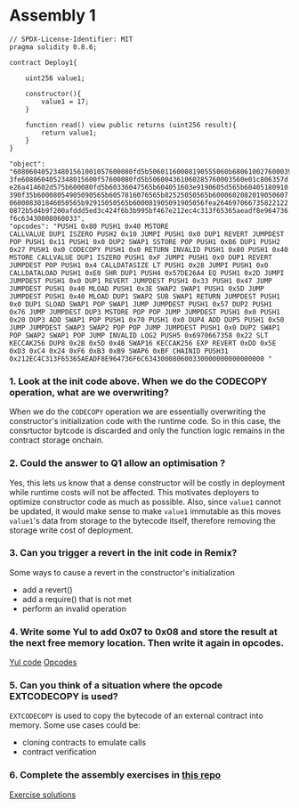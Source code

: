 # Assembly 1

``` solidity 
// SPDX-License-Identifier: MIT
pragma solidity 0.8.6;

contract Deploy1{

    uint256 value1;

    constructor(){
        value1 = 17;
    }

    function read() view public returns (uint256 result){
        return value1;
    }
}

"object": "608060405234801561001057600080fd5b50601160008190555060b6806100276000396000f
3fe6080604052348015600f57600080fd5b506004361060285760003560e01c806357d
e26a414602d575b600080fd5b60336047565b604051603e9190605d565b60405180910
390f35b60008054905090565b6057816076565b82525050565b6000602082019050607
060008301846050565b92915050565b600081905091905056fea264697066735822122
0872b5d4b9f200afddd5ed3c424f6b3b995bf467e212ec4c313f65365aeadf8e964736
f6c63430008060033",     
"opcodes": "PUSH1 0x80 PUSH1 0x40 MSTORE
CALLVALUE DUP1 ISZERO PUSH2 0x10 JUMPI PUSH1 0x0 DUP1 REVERT JUMPDEST
POP PUSH1 0x11 PUSH1 0x0 DUP2 SWAP1 SSTORE POP PUSH1 0xB6 DUP1 PUSH2
0x27 PUSH1 0x0 CODECOPY PUSH1 0x0 RETURN INVALID PUSH1 0x80 PUSH1 0x40
MSTORE CALLVALUE DUP1 ISZERO PUSH1 0xF JUMPI PUSH1 0x0 DUP1 REVERT
JUMPDEST POP PUSH1 0x4 CALLDATASIZE LT PUSH1 0x28 JUMPI PUSH1 0x0
CALLDATALOAD PUSH1 0xE0 SHR DUP1 PUSH4 0x57DE26A4 EQ PUSH1 0x2D JUMPI
JUMPDEST PUSH1 0x0 DUP1 REVERT JUMPDEST PUSH1 0x33 PUSH1 0x47 JUMP
JUMPDEST PUSH1 0x40 MLOAD PUSH1 0x3E SWAP2 SWAP1 PUSH1 0x5D JUMP
JUMPDEST PUSH1 0x40 MLOAD DUP1 SWAP2 SUB SWAP1 RETURN JUMPDEST PUSH1
0x0 DUP1 SLOAD SWAP1 POP SWAP1 JUMP JUMPDEST PUSH1 0x57 DUP2 PUSH1
0x76 JUMP JUMPDEST DUP3 MSTORE POP POP JUMP JUMPDEST PUSH1 0x0 PUSH1
0x20 DUP3 ADD SWAP1 POP PUSH1 0x70 PUSH1 0x0 DUP4 ADD DUP5 PUSH1 0x50
JUMP JUMPDEST SWAP3 SWAP2 POP POP JUMP JUMPDEST PUSH1 0x0 DUP2 SWAP1
POP SWAP2 SWAP1 POP JUMP INVALID LOG2 PUSH5 0x6970667358 0x22 SLT
KECCAK256 DUP8 0x2B 0x5D 0x4B SWAP16 KECCAK256 EXP REVERT 0xDD 0x5E
0xD3 0xC4 0x24 0xF6 0xB3 0xB9 SWAP6 0xBF CHAINID PUSH31
0x212EC4C313F65365AEADF8E964736F6C634300080600330000000000000000 "
```
### 1. Look at the init code above. When we do the CODECOPY operation, what are we overwriting? 

When we do the `CODECOPY` operation we are essentially overwriting the constructor's initialization code with the runtime code. So in this case, the consrtuctor bytcode is discarded and only the function logic remains in the contract storage onchain.

### 2. Could the answer to Q1 allow an optimisation ? 

Yes, this lets us know that a dense constructor will be costly in deployment while runtime costs will not be affected. This motivates deployers to optimize constructor code as much as possible. Also, since `value1` cannot be updated, it would make sense to make `value1` immutable as this moves `value1`'s data from storage to the bytecode itself, therefore removing the storage write cost of deployment.

### 3. Can you trigger a revert in the init code in Remix?

Some ways to cause a revert in the constructor's initialization
- add a revert()
- add a require() that is not met
- perform an invalid operation

### 4. Write some Yul to add 0x07 to 0x08 and store the result at the next free memory location. Then write it again in opcodes.

[Yul code](./addition.yul)
[Opcodes](./addition_opcodes.txt)

### 5. Can you think of a situation where the opcode EXTCODECOPY is used? 

`EXTCODECOPY` is used to copy the bytecode of an external contract into memory. Some use cases could be:

- cloning contracts to emulate calls
- contract verification

### 6. Complete the assembly exercises in [this repo](https://github.com/ExtropyIO/ExpertSolidityBootcamp/tree/main/exercises/assembly)

[Exercise solutions](./excercises/)
